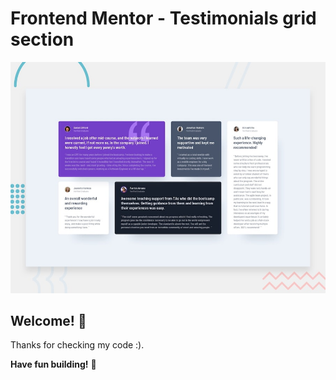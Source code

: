 # Frontend Mentor - Testimonials grid section

![Design preview for the Testimonials grid section coding challenge](./design/desktop-preview.jpg)

## Welcome! 👋

Thanks for checking my code :).

**Have fun building!** 🚀
